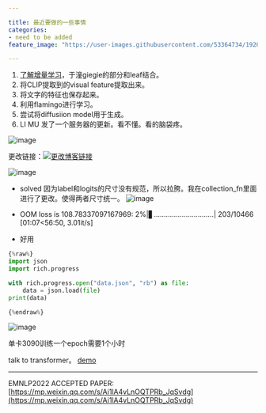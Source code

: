 ```yaml
---

title: 最近要做的一些事情
categories:
- need to be added
feature_image: "https://user-images.githubusercontent.com/53364734/192078882-190b1b14-a1ee-4590-ac1f-56ac81ffeb56.png"

---
```

1. [了解增量学习](https://github.com/Impression2805/CVPR21_PASS)，于潼giegie的部分和leaf结合。
2. 将CLIP提取到的visual feature提取出来。
3. 将文字的特征也保存起来。
4. 利用flamingo进行学习。
5. 尝试将diffusiion model用于生成。
6. LI MU 发了一个服务器的更新。看不懂。看的脑袋疼。

![image](https://user-images.githubusercontent.com/53364734/198952485-4427e3f8-880a-4599-9878-f04d94b17be9.png)

<!-- more -->


更改链接：[![更改博客链接](https://user-images.githubusercontent.com/53364734/192180297-c1654533-eb5f-4bf9-aa9f-ab830208a5e3.png)](https://github.com/lizeyujack/lizeyujack.github.io/edit/main/_posts/2022-10-29-26.md)

![image](https://user-images.githubusercontent.com/53364734/198828975-c48e5460-f03b-4ce6-9886-a149f871b75f.png)

- solved
因为label和logits的尺寸没有规范，所以拉胯。我在collection_fn里面进行了更改。使得两者尺寸统一。
![image](https://user-images.githubusercontent.com/53364734/198843685-a3c4a708-bdff-49ba-ba10-2dd7647ed995.png)
- OOM
loss is 108.78337097167969:   2%|▋..............................| 203/10466 [01:07<56:50,  3.01it/s]

- 好用

```python
{%raw%}
import json
import rich.progress

with rich.progress.open("data.json", "rb") as file:
    data = json.load(file)
print(data)

{%endraw%}
```
![image](https://user-images.githubusercontent.com/53364734/198882535-bf98fffa-5f36-4f28-b82b-d4c0345cff6c.png)
 
 单卡3090训练一个epoch需要1个小时
 
 talk to transformer。 [demo](https://app.inferkit.com/demo)
 
 ---
 EMNLP2022 ACCEPTED PAPER:
 [https://mp.weixin.qq.com/s/Ai1lA4vLnOQTPRb_JqSvdg](https://mp.weixin.qq.com/s/Ai1lA4vLnOQTPRb_JqSvdg)
